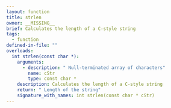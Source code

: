 ```yaml
---
layout: function
title: strlen
owner: __MISSING__
brief: Calculates the length of a C-style string
tags:
  - function
defined-in-file: ""
overloads:
  int strlen(const char *):
    arguments:
      - description: " Null-terminated array of characters"
        name: cStr
        type: const char *
    description: Calculates the length of a C-style string
    return: " Length of the string"
    signature_with_names: int strlen(const char * cStr)
---
```

